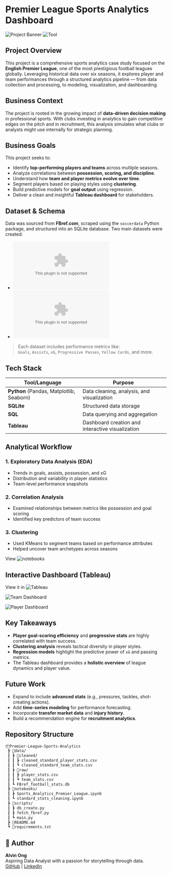 
# Premier League Sports Analytics Dashboard

![Project Banner](https://img.shields.io/badge/Status-Complete-success?style=flat-square)
![Tool](https://img.shields.io/badge/Built%20with-Python%20%7C%20SQL%20%7C%20Tableau-blue?style=flat-square)

## Project Overview

This project is a comprehensive sports analytics case study focused on the **English Premier League**, one of the most prestigious football leagues globally. Leveraging historical data over six seasons, it explores player and team performances through a structured analytics pipeline — from data collection and processing, to modeling, visualization, and dashboarding.

## Business Context

The project is rooted in the growing impact of **data-driven decision making** in professional sports. With clubs investing in analytics to gain competitive edges on the pitch and in recruitment, this analysis simulates what clubs or analysts might use internally for strategic planning.

## Business Goals

This project seeks to:
- Identify **top-performing players and teams** across multiple seasons.
- Analyze correlations between **possession, scoring, and discipline**.
- Understand how **team and player metrics evolve over time**.
- Segment players based on playing styles using **clustering**.
- Build predictive models for **goal output** using regression.
- Deliver a clean and insightful **Tableau dashboard** for stakeholders.

## Dataset & Schema

Data was sourced from **FBref.com**, scraped using the `soccerdata` Python package, and structured into an SQLite database. Two main datasets were created:

- ![**cleaned_standard_player_stats.csv**](https://github.com/AlvinOngZX/premier-league-analysis/blob/main/data/cleaned/cleaned_standard_player_stats.csv)
- ![**cleaned_standard_team_stats.csv**](https://github.com/AlvinOngZX/premier-league-analysis/blob/main/data/cleaned/cleaned_standard_team_stats.csv)

> Each dataset includes performance metrics like:  
> `Goals`, `Assists`, `xG`, `Progressive Passes`, `Yellow Cards`, and more.

## Tech Stack

| Tool/Language | Purpose |
|---------------|---------|
| **Python** (Pandas, Matplotlib, Seaborn) | Data cleaning, analysis, and visualization |
| **SQLite** | Structured data storage |
| **SQL** | Data querying and aggregation |
| **Tableau** | Dashboard creation and interactive visualization |

## Analytical Workflow

### 1. **Exploratory Data Analysis (EDA)**
- Trends in goals, assists, possession, and xG
- Distribution and variability in player statistics
- Team-level performance snapshots

### 2. **Correlation Analysis**
- Examined relationships between metrics like possession and goal scoring
- Identified key predictors of team success

### 3. **Clustering**
- Used KMeans to segment teams based on performance attributes
- Helped uncover team archetypes across seasons

View ![notebooks](https://github.com/AlvinOng98/premier-league-analysis/tree/main/notebooks)

## Interactive Dashboard (Tableau)

View it in ![Tableau](https://public.tableau.com/views/PremierLeagueTeamStats_17453048145010/TeamDashboard?:language=en-GB&:sid=&:redirect=auth&:display_count=n&:origin=viz_share_link)

![Team Dashboard](https://github.com/user-attachments/assets/8953a039-823c-4e84-95e1-a124f3e58a83)

![Player Dashboard](https://github.com/user-attachments/assets/ab213f0c-b831-4c53-9256-0104fd308cbc)

## Key Takeaways

- **Player goal-scoring efficiency** and **progressive stats** are highly correlated with team success.
- **Clustering analysis** reveals tactical diversity in player styles.
- **Regression models** highlight the predictive power of `xG` and passing metrics.
- The Tableau dashboard provides a **holistic overview** of league dynamics and player value.

## Future Work

- Expand to include **advanced stats** (e.g., pressures, tackles, shot-creating actions).
- Add **time-series modeling** for performance forecasting.
- Incorporate **transfer market data** and **injury history**.
- Build a recommendation engine for **recruitment analytics**.

## Repository Structure

```bash
📦Premier-League-Sports-Analytics
 ┣ 📁data/
 ┃ ┣ 📁cleaned/
 ┃ ┃ ┣ cleaned_standard_player_stats.csv
 ┃ ┃ ┗ cleaned_standard_team_stats.csv
 ┃ ┣ 📁raw/
 ┃ ┃ ┣ player_stats.csv
 ┃ ┃ ┗ team_stats.csv
 ┃ ┗ FBref_football_stats.db
 ┣ 📁notebooks/
 ┃ ┣ Sports_Analytics_Premier_League.ipynb
 ┃ ┗ standard_stats_cleaning.ipynb
 ┣ 📁scripts/
 ┃ ┣ db_create.py
 ┃ ┣ fetch_fbref.py
 ┃ ┗ main.py
 ┣ 📄README.md
 ┗ 📄requirements.txt
```

## 🧠 Author

**Alvin Ong**  
Aspiring Data Analyst with a passion for storytelling through data.  
[GitHub](https://github.com/AlvinOngZX) | [LinkedIn](https://www.linkedin.com/in/alvinong98/)
